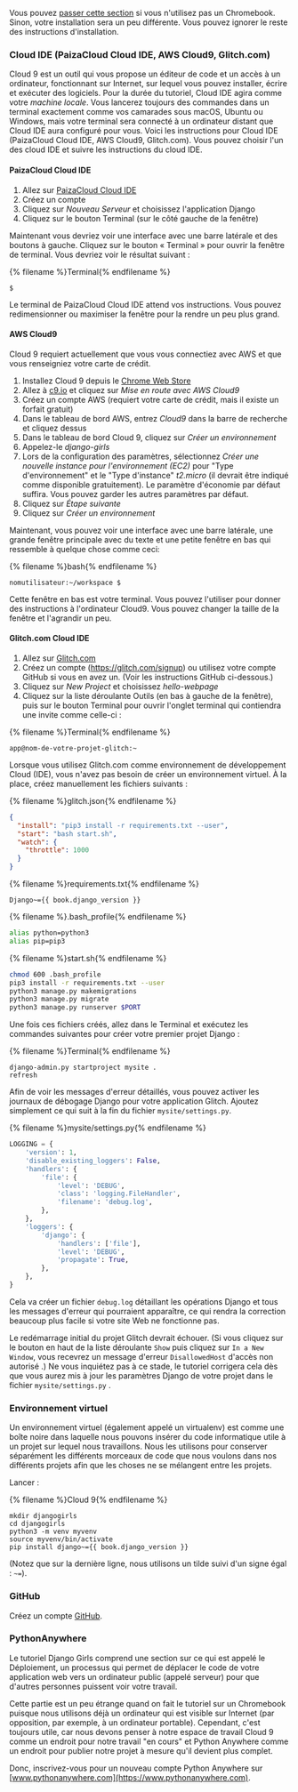 Vous pouvez [passer cette section](http://tutorial.djangogirls.org/en/installation/#install-python) si vous n'utilisez pas un Chromebook. Sinon, votre installation sera un peu différente. Vous pouvez ignorer le reste des instructions d'installation.

### Cloud IDE (PaizaCloud Cloud IDE, AWS Cloud9, Glitch.com)

Cloud 9 est un outil qui vous propose un éditeur de code et un accès à un ordinateur, fonctionnant sur Internet, sur lequel vous pouvez installer, écrire et exécuter des logiciels. Pour la durée du tutoriel, Cloud IDE agira comme votre *machine locale*. Vous lancerez toujours des commandes dans un terminal exactement comme vos camarades sous macOS, Ubuntu ou Windows, mais votre terminal sera connecté à un ordinateur distant que Cloud IDE aura configuré pour vous. Voici les instructions pour Cloud IDE (PaizaCloud Cloud IDE, AWS Cloud9, Glitch.com). Vous pouvez choisir l'un des cloud IDE et suivre les instructions du cloud IDE.

#### PaizaCloud Cloud IDE

1. Allez sur [PaizaCloud Cloud IDE](https://paiza.cloud/)
2. Créez un compte
3. Cliquez sur *Nouveau Serveur* et choisissez l'application Django
4. Cliquez sur le bouton Terminal (sur le côté gauche de la fenêtre)

Maintenant vous devriez voir une interface avec une barre latérale et des boutons à gauche. Cliquez sur le bouton « Terminal » pour ouvrir la fenêtre de terminal. Vous devriez voir le résultat suivant :

{% filename %}Terminal{% endfilename %}

    $
    

Le terminal de PaizaCloud Cloud IDE attend vos instructions. Vous pouvez redimensionner ou maximiser la fenêtre pour la rendre un peu plus grand.

#### AWS Cloud9

Cloud 9 requiert actuellement que vous vous connectiez avec AWS et que vous renseigniez votre carte de crédit.

1. Installez Cloud 9 depuis le [Chrome Web Store](https://chrome.google.com/webstore/detail/cloud9/nbdmccoknlfggadpfkmcpnamfnbkmkcp)
2. Allez à [c9.io](https://c9.io) et cliquez sur *Mise en route avec AWS Cloud9*
3. Créez un compte AWS (requiert votre carte de crédit, mais il existe un forfait gratuit)
4. Dans le tableau de bord AWS, entrez *Cloud9* dans la barre de recherche et cliquez dessus
5. Dans le tableau de bord Cloud 9, cliquez sur *Créer un environnement*
6. Appelez-le *django-girls*
7. Lors de la configuration des paramètres, sélectionnez *Créer une nouvelle instance pour l'environnement (EC2)* pour "Type d'environnement" et le "Type d'instance" *t2.micro* (il devrait être indiqué comme disponible gratuitement). Le paramètre d'économie par défaut suffira. Vous pouvez garder les autres paramètres par défaut.
8. Cliquez sur *Étape suivante*
9. Cliquez sur *Créer un environnement*

Maintenant, vous pouvez voir une interface avec une barre latérale, une grande fenêtre principale avec du texte et une petite fenêtre en bas qui ressemble à quelque chose comme ceci:

{% filename %}bash{% endfilename %}

    nomutilisateur:~/workspace $
    

Cette fenêtre en bas est votre terminal. Vous pouvez l'utiliser pour donner des instructions à l'ordinateur Cloud9. Vous pouvez changer la taille de la fenêtre et l'agrandir un peu.

#### Glitch.com Cloud IDE

1. Allez sur [Glitch.com](https://glitch.com/)
2. Créez un compte (https://glitch.com/signup) ou utilisez votre compte GitHub si vous en avez un. (Voir les instructions GitHub ci-dessous.)
3. Cliquez sur *New Project* et choisissez *hello-webpage*
4. Cliquez sur la liste déroulante Outils (en bas à gauche de la fenêtre), puis sur le bouton Terminal pour ouvrir l'onglet terminal qui contiendra une invite comme celle-ci :

{% filename %}Terminal{% endfilename %}

    app@nom-de-votre-projet-glitch:~
    

Lorsque vous utilisez Glitch.com comme environnement de développement Cloud (IDE), vous n'avez pas besoin de créer un environnement virtuel. À la place, créez manuellement les fichiers suivants :

{% filename %}glitch.json{% endfilename %}

```json
{
  "install": "pip3 install -r requirements.txt --user",
  "start": "bash start.sh",
  "watch": {
    "throttle": 1000
  }
}
```

{% filename %}requirements.txt{% endfilename %}

    Django~={{ book.django_version }}
    

{% filename %}.bash_profile{% endfilename %}

```bash
alias python=python3
alias pip=pip3
```

{% filename %}start.sh{% endfilename %}

```bash
chmod 600 .bash_profile
pip3 install -r requirements.txt --user
python3 manage.py makemigrations
python3 manage.py migrate
python3 manage.py runserver $PORT
```

Une fois ces fichiers créés, allez dans le Terminal et exécutez les commandes suivantes pour créer votre premier projet Django :

{% filename %}Terminal{% endfilename %}

    django-admin.py startproject mysite .
    refresh
    

Afin de voir les messages d'erreur détaillés, vous pouvez activer les journaux de débogage Django pour votre application Glitch. Ajoutez simplement ce qui suit à la fin du fichier `mysite/settings.py`.

{% filename %}mysite/settings.py{% endfilename %}

```python
LOGGING = {
    'version': 1,
    'disable_existing_loggers': False,
    'handlers': {
        'file': {
            'level': 'DEBUG',
            'class': 'logging.FileHandler',
            'filename': 'debug.log',
        },
    },
    'loggers': {
        'django': {
            'handlers': ['file'],
            'level': 'DEBUG',
            'propagate': True,
        },
    },
}
```

Cela va créer un fichier `debug.log` détaillant les opérations Django et tous les messages d'erreur qui pourraient apparaître, ce qui rendra la correction beaucoup plus facile si votre site Web ne fonctionne pas.

Le redémarrage initial du projet Glitch devrait échouer. (Si vous cliquez sur le bouton en haut de la liste déroulante `Show` puis cliquez sur `In a New Window`, vous recevrez un message d'erreur `DisallowedHost` d'accès non autorisé .) Ne vous inquiétez pas à ce stade, le tutoriel corrigera cela dès que vous aurez mis à jour les paramètres Django de votre projet dans le fichier `mysite/settings.py` .

### Environnement virtuel

Un environnement virtuel (également appelé un virtualenv) est comme une boîte noire dans laquelle nous pouvons insérer du code informatique utile à un projet sur lequel nous travaillons. Nous les utilisons pour conserver séparément les différents morceaux de code que nous voulons dans nos différents projets afin que les choses ne se mélangent entre les projets.

Lancer :

{% filename %}Cloud 9{% endfilename %}

    mkdir djangogirls
    cd djangogirls
    python3 -m venv myvenv
    source myvenv/bin/activate
    pip install django~={{ book.django_version }}
    

(Notez que sur la dernière ligne, nous utilisons un tilde suivi d'un signe égal : `~=`).

### GitHub

Créez un compte [GitHub](https://github.com).

### PythonAnywhere

Le tutoriel Django Girls comprend une section sur ce qui est appelé le Déploiement, un processus qui permet de déplacer le code de votre application web vers un ordinateur public (appelé serveur) pour que d'autres personnes puissent voir votre travail.

Cette partie est un peu étrange quand on fait le tutoriel sur un Chromebook puisque nous utilisons déjà un ordinateur qui est visible sur Internet (par opposition, par exemple, à un ordinateur portable). Cependant, c'est toujours utile, car nous devons penser à notre espace de travail Cloud 9 comme un endroit pour notre travail "en cours" et Python Anywhere comme un endroit pour publier notre projet à mesure qu'il devient plus complet.

Donc, inscrivez-vous pour un nouveau compte Python Anywhere sur [www.pythonanywhere.com](https://www.pythonanywhere.com).